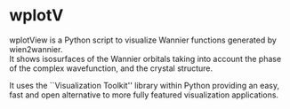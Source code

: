 wplotV
======

wplotView is a Python script to visualize Wannier functions generated by wien2wannier.  
It shows isosurfaces of the Wannier orbitals taking into account the phase of the complex wavefunction,
and the crystal structure.

It uses the ``Visualization Toolkit'' library within Python providing an easy, fast and open alternative to more fully featured
visualization applications.
